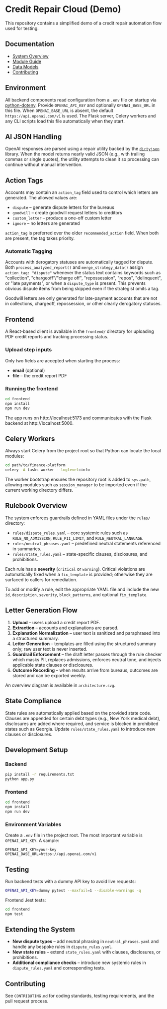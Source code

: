 # Credit Repair Cloud (Demo)

This repository contains a simplified demo of a credit repair automation flow used for testing.

## Documentation

- [System Overview](docs/SYSTEM_OVERVIEW.md)
- [Module Guide](docs/MODULE_GUIDE.md)
- [Data Models](docs/DATA_MODELS.md)
- [Contributing](docs/CONTRIBUTING.md)

## Environment

All backend components read configuration from a `.env` file on startup via
[python-dotenv](https://pypi.org/project/python-dotenv/). Provide
`OPENAI_API_KEY` and optionally `OPENAI_BASE_URL` in this file. When
`OPENAI_BASE_URL` is absent, the default `https://api.openai.com/v1` is used.
The Flask server, Celery workers and any CLI scripts load this file
automatically when they start.

## AI JSON Handling

OpenAI responses are parsed using a repair utility backed by the
[`dirtyjson`](https://pypi.org/project/dirtyjson/) library. When the model
returns nearly valid JSON (e.g., with trailing commas or single quotes), the
utility attempts to clean it so processing can continue without manual
intervention.

## Action Tags

Accounts may contain an `action_tag` field used to control which letters are generated. The allowed values are:

- `dispute` – generate dispute letters for the bureaus
- `goodwill` – create goodwill request letters to creditors
- `custom_letter` – produce a one-off custom letter
- `ignore` – no letters are generated

`action_tag` is preferred over the older `recommended_action` field. When both are present, the tag takes priority.

### Automatic Tagging

Accounts with derogatory statuses are automatically tagged for dispute. Both `process_analyzed_report()` and `merge_strategy_data()` assign `action_tag: "dispute"` whenever the status text contains keywords such as "collection", "chargeoff"/"charge off", "repossession", "repos", "delinquent", or "late payments", or when a `dispute_type` is present. This prevents obvious dispute items from being skipped even if the strategist omits a tag.

Goodwill letters are only generated for late-payment accounts that are not in collections, chargeoff, repossession, or other clearly derogatory statuses.

## Frontend

A React-based client is available in the `frontend/` directory for uploading PDF credit reports and tracking processing status.

### Upload step inputs

Only two fields are accepted when starting the process:

- **email** (optional)
- **file** – the credit report PDF

### Running the frontend

```bash
cd frontend
npm install
npm run dev
```

The app runs on http://localhost:5173 and communicates with the Flask backend at http://localhost:5000.

## Celery Workers

Always start Celery from the project root so that Python can locate the
local modules:

```bash
cd path/to/finance-platform
celery -A tasks worker --loglevel=info
```

The worker bootstrap ensures the repository root is added to
`sys.path`, allowing modules such as `session_manager` to be imported
even if the current working directory differs.

## Rulebook Overview

The system enforces guardrails defined in YAML files under the `rules/` directory:

- `rules/dispute_rules.yaml` – core systemic rules such as `RULE_NO_ADMISSION`,
  `RULE_PII_LIMIT`, and `RULE_NEUTRAL_LANGUAGE`.
- `rules/neutral_phrases.yaml` – predefined neutral statements referenced in summaries.
- `rules/state_rules.yaml` – state-specific clauses, disclosures, and prohibitions.

Each rule has a **severity** (`critical` or `warning`). Critical violations are
automatically fixed when a `fix_template` is provided; otherwise they are surfaced
to callers for remediation.

To add or modify a rule, edit the appropriate YAML file and include the new
`id`, `description`, `severity`, `block_patterns`, and optional `fix_template`.

## Letter Generation Flow

1. **Upload** – users upload a credit report PDF.
2. **Extraction** – accounts and explanations are parsed.
3. **Explanation Normalization** – user text is sanitized and paraphrased into a
   structured summary.
4. **Letter Generation** – templates are filled using the structured summary
   only; raw user text is never inserted.
5. **Guardrail Enforcement** – the draft letter passes through the rule checker
   which masks PII, replaces admissions, enforces neutral tone, and injects
   applicable state clauses or disclosures.
6. **Outcome Recording** – when results arrive from bureaus, outcomes are stored
   and can be exported weekly.

An overview diagram is available in `architecture.svg`.

## State Compliance

State rules are automatically applied based on the provided state code. Clauses
are appended for certain debt types (e.g., New York medical debt), disclosures
are added where required, and service is blocked in prohibited states such as
Georgia. Update `rules/state_rules.yaml` to introduce new clauses or
disclosures.

## Development Setup

### Backend

```bash
pip install -r requirements.txt
python app.py
```

### Frontend

```bash
cd frontend
npm install
npm run dev
```

### Environment Variables

Create a `.env` file in the project root. The most important variable is
`OPENAI_API_KEY`. A sample:

```env
OPENAI_API_KEY=your-key
OPENAI_BASE_URL=https://api.openai.com/v1
```

## Testing

Run backend tests with a dummy API key to avoid live requests:

```bash
OPENAI_API_KEY=dummy pytest --maxfail=1 --disable-warnings -q
```

Frontend Jest tests:

```bash
cd frontend
npm test
```

## Extending the System

- **New dispute types** – add neutral phrasing in `neutral_phrases.yaml` and
  handle any bespoke rules in `dispute_rules.yaml`.
- **New state rules** – extend `state_rules.yaml` with clauses, disclosures, or
  prohibitions.
- **Additional compliance checks** – introduce new systemic rules in
  `dispute_rules.yaml` and corresponding tests.

## Contributing

See `CONTRIBUTING.md` for coding standards, testing requirements, and the pull
request process.

